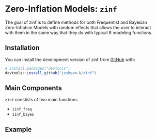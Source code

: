 
<!-- README.md is generated from README.Rmd. Please edit that file -->

# Zero-Inflation Models: `zinf`

<!-- badges: start -->
<!-- badges: end -->

The goal of zinf is to define methods for both Frequentist and Bayesian
Zero-Inflation Models with random effects that allows the user to
interact with them in the same way that they do with typical R modeling
functions.

## Installation

You can install the development version of zinf from
[GitHub](https://github.com/joshyam-k/zinf) with:

``` r
# install.packages("devtools")
devtools::install_github("joshyam-k/zinf")
```

## Main Components

`zinf` constists of two main functions

- `zinf_freq`
- `zinf_bayes`

## Example
